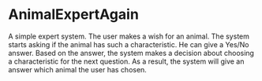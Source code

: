 # AnimalExpertAgain
A simple expert system. The user makes a wish for an animal. The system starts asking if the animal has such a characteristic. He can give a Yes/No answer. Based on the answer, the system makes a decision about choosing a characteristic for the next question. As a result, the system will give an answer which animal the user has chosen.
